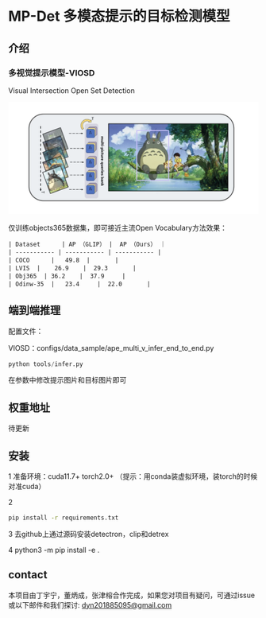 # MP-Det 多模态提示的目标检测模型

## 介绍

### 多视觉提示模型-VIOSD

Visual Intersection Open Set Detection

![image.png](./assets/1720533808943-image.png)

仅训练objects365数据集，即可接近主流Open Vocabulary方法效果：

```Odinw-35
| Dataset      | AP （GLIP） |  AP （Ours） ｜
| ----------- | ----------- | ----------- |
| COCO      |   49.8  |       |
| LVIS  |    26.9    |  29.3       |
| Obj365  | 36.2    |  37.9     |
| Odinw-35  |   23.4     |  22.0       |
```

## 端到端推理

配置文件：

VIOSD：configs/data_sample/ape_multi_v_infer_end_to_end.py

```python
python tools/infer.py
```

在参数中修改提示图片和目标图片即可

## 权重地址

待更新

## 安装

1 准备环境：cuda11.7+ torch2.0+ （提示：用conda装虚拟环境，装torch的时候对准cuda）

2

```bash
pip install -r requirements.txt
```

3
去github上通过源码安装detectron，clip和detrex

4
python3 -m pip install -e .

## contact

本项目由丁宇宁，董炳成，张津榕合作完成，如果您对项目有疑问，可通过issue或以下邮件和我们探讨: dyn201885095@gmail.com
